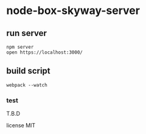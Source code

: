 # node-box-skyway-server

## run server

```
npm server
open https://localhost:3000/
```

## build script

```
webpack --watch
```

### test

T.B.D


license MIT
